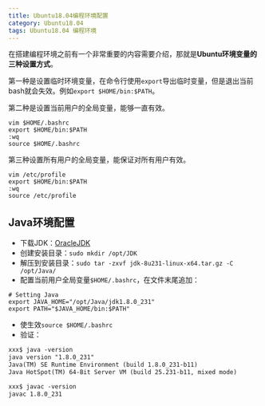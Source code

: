 ```yaml
---
title: Ubuntu18.04编程环境配置
category: Ubuntu18.04
tags: Ubuntu18.04 编程环境
---
```


在搭建编程环境之前有一个非常重要的内容需要介绍，那就是**Ubuntu环境变量的三种设置方式**。

第一种是设置临时环境变量，在命令行使用`export`导出临时变量，但是退出当前bash就会失效。例如`export $HOME/bin:$PATH`。

<!--more-->
第二种是设置当前用户的全局变量，能够一直有效。
```
vim $HOME/.bashrc
export $HOME/bin:$PATH
:wq
source $HOME/.bashrc
```

第三种设置所有用户的全局变量，能保证对所有用户有效。
```
vim /etc/profile
export $HOME/bin:$PATH
:wq
source /etc/profile
```

## Java环境配置

* 下载JDK：[OracleJDK](https://www.oracle.com/technetwork/java/javase/downloads/index.html)
* 创建安装目录：`sudo mkdir /opt/JDK`
* 解压到安装目录：`sudo tar -zxvf jdk-8u231-linux-x64.tar.gz -C /opt/Java/`
* 配置当前用户全局变量`$HOME/.bashrc`，在文件末尾追加：

```
# Setting Java
export JAVA_HOME="/opt/Java/jdk1.8.0_231"
export PATH="$JAVA_HOME/bin:$PATH"
```
* 使生效`source $HOME/.bashrc`
* 验证：

```txt
xxx$ java -version
java version "1.8.0_231"
Java(TM) SE Runtime Environment (build 1.8.0_231-b11)
Java HotSpot(TM) 64-Bit Server VM (build 25.231-b11, mixed mode)

xxx$ javac -version
javac 1.8.0_231
```

